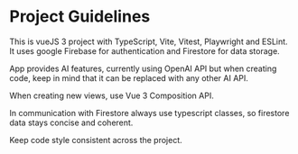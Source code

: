 # Project Guidelines

This is vueJS 3 project with TypeScript, Vite, Vitest, Playwright and ESLint.
It uses google Firebase for authentication and Firestore for data storage.

App provides AI features, currently using OpenAI API but when creating
code, keep in mind that it can be replaced with any other AI API.

When creating new views, use Vue 3 Composition API.

In communication with Firestore always use typescript classes,
so firestore data stays concise and coherent.

Keep code style consistent across the project.

